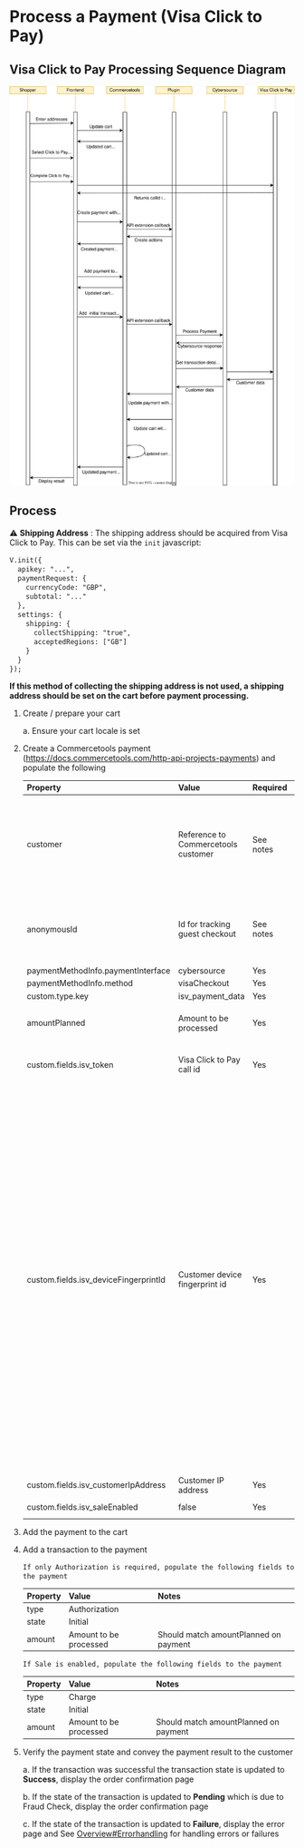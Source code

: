 # Process a Payment (Visa Click to Pay)

## Visa Click to Pay Processing Sequence Diagram

![Visa Click to Pay Processing flow](images/Flow-Diagram-ClicktoPay.svg)

## Process

⚠️ **Shipping Address** :
The shipping address should be acquired from Visa Click to Pay. This can be set via the `init` javascript:

    V.init({
      apikey: "...",
      paymentRequest: {
        currencyCode: "GBP",
        subtotal: "..."
      },
      settings: {
        shipping: {
          collectShipping: "true",
          acceptedRegions: ["GB"]
        }
      }
    });

**If this method of collecting the shipping address is not used, a shipping address should be set on the cart before payment processing.**

1.  Create / prepare your cart

    a. Ensure your cart locale is set

2.  Create a Commercetools payment
    (https://docs.commercetools.com/http-api-projects-payments) and
    populate the following

    | Property                              | Value                               | Required  | Notes                                                                                                                                                                                                                                                                                                                                  |
    | ------------------------------------- | ----------------------------------- | --------- | -------------------------------------------------------------------------------------------------------------------------------------------------------------------------------------------------------------------------------------------------------------------------------------------------------------------------------------- |
    | customer                              | Reference to Commercetools customer | See notes | Required for non-guest checkout. If using MyPayments API this will automatically be set to the logged in customer. One of customer or anonymousId must be populated                                                                                                                                                                    |
    | anonymousId                           | Id for tracking guest checkout      | See notes | Required for guest checkout. If using MyPayments API this will automatically be set. One of customer or anonymousId must be populated                                                                                                                                                                                                  |
    | paymentMethodInfo.paymentInterface    | cybersource                         | Yes       |                                                                                                                                                    |
    | paymentMethodInfo.method              | visaCheckout                        | Yes       |                                                                                    |
    | custom.type.key                    | isv_payment_data                    | Yes       |                                                                                                                                                                     |
    | amountPlanned                         | Amount to be processed                 | Yes       | Should match cart gross total, unless split payments are being used                                                                                                                                                                                                                                                                    |
    | custom.fields.isv_token               | Visa Click to Pay call id           | Yes       | Obtain from the 'callid' field on a successful Visa Click to Pay response                                                                                                                                                                                                                                                              |
    | custom.fields.isv_deviceFingerprintId | Customer device fingerprint id      | Yes       | It must be unique for each merchant Id. You can use any string that you are already generating, such as an order number or web session Id. However, do not use the same uppercase and lowercase letters to indicate different session Ids. Replace sessionId with the unique Id generated in the URL given. Include the script "https://h.online-metrix.net/fp/tags.js?org_id={{org Id}}&session_id={{merchant Id}}{{session Id}}". Replace the below data {{org Id}} - To obtain this value, contact your CyberSource representative and specify to them whether it is for testing or production. {{merchant Id}} - Your unique CyberSource merchant Id. {{session Id}} - Value of unique Id generated above |
    | custom.fields.isv_customerIpAddress   | Customer IP address                 | Yes       | Populated from client-side libraries                                                                                                                                                                                                                                                                                                   |
    | custom.fields.isv_saleEnabled               | false             | Yes       | Set the value to true if sale is enabled                                                                                                           |
    
    

3.  Add the payment to the cart

4.  Add a transaction to the payment 

        If only Authorization is required, populate the following fields to the payment

    
    | Property | Value               | Notes                                 |
    | -------- | ------------------- | ------------------------------------- |
    | type     | Authorization       |                                       |
    | state    | Initial             |                                       |
    | amount   | Amount to be processed | Should match amountPlanned on payment |


        If Sale is enabled, populate the following fields to the payment

    | Property | Value               | Notes                                 |
    | -------- | ------------------- | ------------------------------------- |
    | type     | Charge              |                                       |
    | state    | Initial             |                                       |
    | amount   | Amount to be processed | Should match amountPlanned on payment |


5.  Verify the payment state and convey the payment result to the customer

    a. If the transaction was successful the transaction state is updated to **Success**, display the order confirmation page 

    b. If the state of the transaction is updated to **Pending** which is due to Fraud Check, display the order confirmation page 

    c. If the state of the transaction is updated to **Failure**, display the error page and See [Overview\#Errorhandling](Overview.md#Errorhandling) for handling errors or failures

